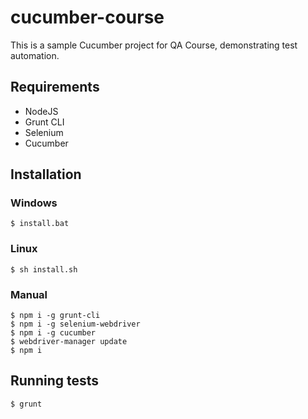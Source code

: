 # cucumber-course

This is a sample Cucumber project for QA Course, demonstrating test automation.

## Requirements

- NodeJS
- Grunt CLI
- Selenium
- Cucumber

## Installation

### Windows

    $ install.bat
    
### Linux

    $ sh install.sh
    
### Manual

    $ npm i -g grunt-cli
    $ npm i -g selenium-webdriver
    $ npm i -g cucumber
    $ webdriver-manager update
    $ npm i
    
## Running tests

    $ grunt